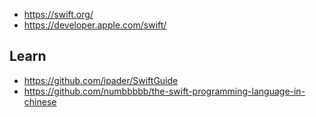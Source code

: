 
- https://swift.org/
- https://developer.apple.com/swift/



## Learn
- https://github.com/ipader/SwiftGuide
- https://github.com/numbbbbb/the-swift-programming-language-in-chinese

